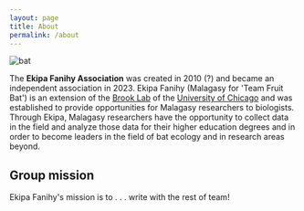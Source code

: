 ```yaml
---
layout: page
title: About
permalink: /about
---
```


<img src="/assets/team/lab_tent" alt="bat" class="img-thumbnail float-start col-md-3" />

The **Ekipa Fanihy Association** was created in 2010 (?) and became an independent association in 2023. Ekipa Fanihy (Malagasy for 'Team Fruit Bat') is an extension of the [Brook Lab]( https://brooklab.org/) of the [University of Chicago](https://uchicago.edu) and was established to provide opportunities for Malagasy researchers to biologists. Through Ekipa, Malagasy researchers have the opportunity to collect data in the field and analyze those data for their higher education degrees and in order to become leaders in the field of bat ecology and in research areas beyond.

<h2>Group mission</h2>

Ekipa Fanihy's mission is to . . . write with the rest of team!

